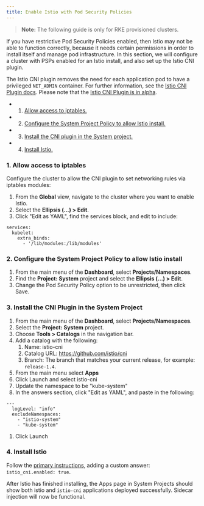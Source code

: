 ```yaml
---
title: Enable Istio with Pod Security Policies
---
```


 >**Note:** The following guide is only for RKE provisioned clusters.

If you have restrictive Pod Security Policies enabled, then Istio may not be able to function correctly, because it needs certain permissions in order to install itself and manage pod infrastructure. In this section, we will configure a cluster with PSPs enabled for an Istio install, and also set up the Istio CNI plugin. 

The Istio CNI plugin removes the need for each application pod to have a privileged `NET_ADMIN` container. For further information, see the [Istio CNI Plugin docs](https://istio.io/docs/setup/additional-setup/cni). Please note that the [Istio CNI Plugin is in alpha](https://istio.io/about/feature-stages/).

- 1. [Allow access to iptables.](#1-allow-access-to-iptables)
- 2. [Configure the System Project Policy to allow Istio install.](#2-configure-the-system-project-policy-to-allow-istio-install)
- 3. [Install the CNI plugin in the System project.](#3-install-the-cni-plugin-in-the-system-project)
- 4. [Install Istio.](#4-install-istio)

### 1. Allow access to iptables

Configure the cluster to allow the CNI plugin to set networking rules via iptables modules:

1. From the **Global** view, navigate to the cluster where you want to enable Istio.
1. Select the **Ellipsis (...) > Edit**.
1. Click "Edit as YAML", find the services block, and edit to include:

```
services:
  kubelet:
    extra_binds:
      - '/lib/modules:/lib/modules'
```

### 2. Configure the System Project Policy to allow Istio install

1. From the main menu of the **Dashboard**, select **Projects/Namespaces**.
1. Find the **Project: System** project and select the **Ellipsis (...) > Edit**.
1. Change the Pod Security Policy option to be unrestricted, then click Save.


### 3. Install the CNI Plugin in the System Project

1. From the main menu of the **Dashboard**, select **Projects/Namespaces**.
1. Select the **Project: System** project.
1. Choose **Tools > Catalogs** in the navigation bar.
1. Add a catalog with the following:
	1. Name: istio-cni
	1. Catalog URL: https://github.com/istio/cni
	1. Branch: The branch that matches your current release, for example: `release-1.4`.
1. From the main menu select **Apps**
1. Click Launch and select istio-cni
1. Update the namespace to be "kube-system"
1. In the answers section, click "Edit as YAML", and paste in the following:
```
---
  logLevel: "info"
  excludeNamespaces:
    - "istio-system"
    - "kube-system"
```
1. Click Launch

### 4. Install Istio

Follow the [primary instructions]({{<baseurl>}}/rancher/v2.x/en/cluster-admin/tools/istio/setup/enable-istio-in-cluster/), adding a custom answer: `istio_cni.enabled: true`.

After Istio has finished installing, the Apps page in System Projects should show both istio and `istio-cni` applications deployed successfully. Sidecar injection will now be functional.
